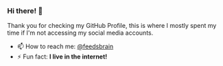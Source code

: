 ### Hi there! 👋

Thank you for checking my GitHub Profile, this is where I mostly spent my time if I'm not accessing my social media accounts.

- 📫 How to reach me: [@feedsbrain](https://instagram.com/feedsbrain)
- ⚡ Fun fact: **I live in the internet!**
